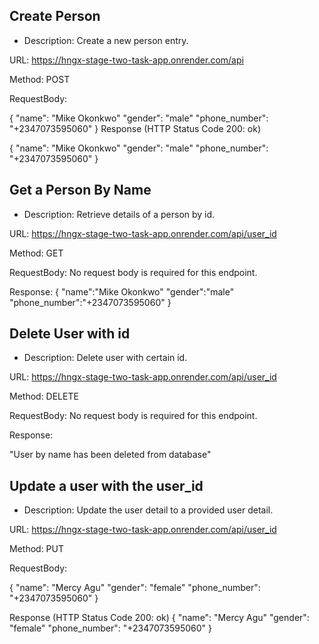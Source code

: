 ## Create Person
* Description: Create a new person entry.

URL: https://hngx-stage-two-task-app.onrender.com/api

Method: POST

RequestBody:

{
"name": "Mike Okonkwo"
 "gender": "male"
 "phone_number": "+2347073595060"
}
Response (HTTP Status Code 200: ok)

{
"name": "Mike Okonkwo"
"gender": "male"
"phone_number": "+2347073595060"
}


## Get a Person By Name
* Description: Retrieve details of a person by id.

URL: https://hngx-stage-two-task-app.onrender.com/api/user_id

Method: GET

RequestBody: No request body is required for this endpoint.

Response:
{
"name":"Mike Okonkwo"
"gender":"male"
"phone_number":"+2347073595060"
}

## Delete User with id
* Description: Delete user with certain id.

URL: https://hngx-stage-two-task-app.onrender.com/api/user_id

Method: DELETE

RequestBody: No request body is required for this endpoint.

Response:

"User by name <Name of user> has been deleted from database"

## Update a user with the user_id
* Description: Update the user detail to a provided user detail.

URL: https://hngx-stage-two-task-app.onrender.com/api/user_id

Method: PUT

RequestBody:

{
"name": "Mercy Agu"
"gender": "female"
"phone_number": "+2347073595060"
}

Response (HTTP Status Code 200: ok)
{
"name": "Mercy Agu"
"gender": "female"
"phone_number": "+2347073595060"
}

